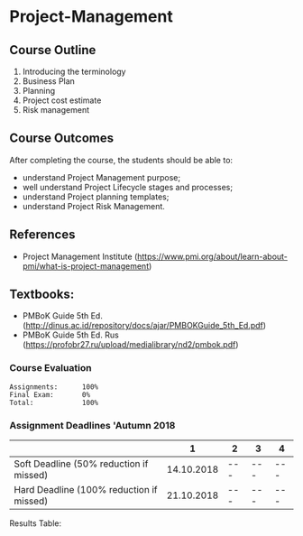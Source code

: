 # Project-Management

## Course Outline
1. Introducing the terminology
2. Business Plan
3. Planning
4. Project cost estimate
5. Risk management

## Course Outcomes
After completing the course, the students should be able to:
- understand Project Management purpose;
- well understand Project Lifecycle stages and processes;
- understand Project planning templates;
- understand Project Risk Management.

## References
- Project Management Institute (https://www.pmi.org/about/learn-about-pmi/what-is-project-management)

## Textbooks:

* PMBoK Guide 5th Ed. (http://dinus.ac.id/repository/docs/ajar/PMBOKGuide_5th_Ed.pdf)
* PMBoK Guide 5th Ed. Rus (https://profobr27.ru/upload/medialibrary/nd2/pmbok.pdf)

### Course Evaluation
```
Assignments:      100%
Final Exam:       0%
Total:            100%

```

### Assignment Deadlines 'Autumn 2018

|                                          |  1  | 2 | 3 | 4 |
| ---------------------------------------- | --- | --- | --- | --- |
| Soft Deadline (50% reduction if missed)  | 14.10.2018 | --- | --- | --- |
| Hard Deadline (100% reduction if missed) | 21.10.2018 | --- | --- | --- |


Results Table:
<ToDO>
